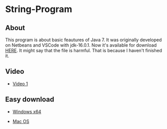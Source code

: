 # String-Program

## About

This program is about basic feautures of Java 7. It was originally developed on Netbeans and VSCode with jdk-16.0.1. Now it's available for download [HERE](https://memesggopoop28.github.io/stringprogram). It might say that the file is harmful. That is because I haven't finished it.

## Video

+ [Video 1](https://drive.google.com/file/d/1eDGzl-R37FtnSqdqqFOe1Fvko5hoEeYJ/view?usp=sharing)

## Easy download

+ [Windows x64](https://memesggopoop28.github.io/stringprogram/StringProgramx64.exe)

+ [Mac OS](https://memesggopoop28.github.io/stringprogram/StringProgram.zip)